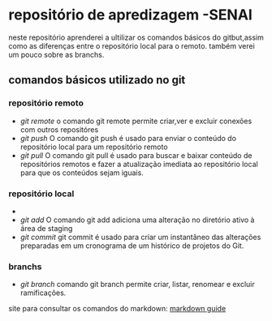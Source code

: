 # repositório de apredizagem -SENAI
neste repositório aprenderei a ultilizar os comandos básicos do gitbut,assim como as diferenças entre o repositório local para  o remoto. também verei um pouco sobre as branchs.

## comandos básicos utilizado no git 
### repositório remoto
- *git remote* o comando git remote permite criar,ver e excluir conexões com outros repositóres
- *git push*  O comando git push é usado para enviar o conteúdo do repositório local para um repositório remoto
- *git pull* O comando git pull é usado para buscar e baixar conteúdo de repositórios remotos e fazer a atualização imediata ao repositório local para que os conteúdos sejam iguais. 

### repositório local
- 
- *git add* O comando git add adiciona uma alteração no diretório ativo à área de staging
- *git commit*  git commit é usado para criar um instantâneo das alterações preparadas em um cronograma de um histórico de projetos do Git.

### branchs
- *git branch* comando git branch permite criar, listar, renomear e excluir ramificações.

site para consultar os comandos do markdown: [markdown guide](https://www.markdownguide.org/basic-syntax/)